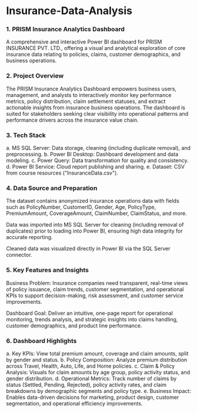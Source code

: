# Insurance-Data-Analysis


### 1. PRISM Insurance Analytics Dashboard
  A comprehensive and interactive Power BI dashboard for PRISM INSURANCE PVT. LTD., offering a visual and analytical exploration of core insurance data relating to   policies, claims, customer demographics, and business operations.

### 2. Project Overview
  The PRISM Insurance Analytics Dashboard empowers business users, management, and analysts to interactively monitor key performance metrics, policy distribution,    claim settlement statuses, and extract actionable insights from insurance business operations. The dashboard is suited for stakeholders seeking clear visibility    into operational patterns and performance drivers across the insurance value chain.

### 3. Tech Stack
  a. MS SQL Server: Data storage, cleaning (including duplicate removal), and preprocessing.
  b. Power BI Desktop: Dashboard development and data modeling.
  c. Power Query: Data transformation for quality and consistency.
  d. Power BI Service: Cloud report publishing and sharing.
  e. Dataset: CSV from course resources ("InsuranceData.csv").

### 4. Data Source and Preparation
  The dataset contains anonymized insurance operations data with fields such as PolicyNumber, CustomerID, Gender, Age, PolicyType, PremiumAmount, CoverageAmount,     ClaimNumber, ClaimStatus, and more.

  Data was imported into MS SQL Server for cleaning (including removal of duplicates) prior to loading into Power BI, ensuring high data integrity for accurate       reporting.

  Cleaned data was visualized directly in Power BI via the SQL Server connector.

### 5. Key Features and Insights
  Business Problem: Insurance companies need transparent, real-time views of policy issuance, claim trends, customer segmentation, and operational KPIs to support    decision-making, risk assessment, and customer service improvements.

  Dashboard Goal: Deliver an intuitive, one-page report for operational monitoring, trends analysis, and strategic insights into claims handling, customer            demographics, and product line performance.

### 6. Dashboard Highlights
  a. Key KPIs: View total premium amount, coverage and claim amounts, split by gender and status.
  b. Policy Composition: Analyze premium distribution across Travel, Health, Auto, Life, and Home policies.
  c. Claim & Policy Analysis: Visuals for claim amounts by age group, policy activity status, and gender distribution.
  d. Operational Metrics: Track number of claims by status (Settled, Pending, Rejected), policy activity rates, and claim breakdowns by demographic segments and         policy type.
  e. Business Impact: Enables data-driven decisions for marketing, product design, customer segmentation, and operational efficiency improvements.

